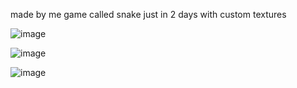 made by me game called snake just in 2 days with custom textures

![image](https://github.com/norbik2004/snake/assets/128638079/9bf8272d-6d48-460b-bdb8-36c6412eb5ee)

![image](https://github.com/norbik2004/snake/assets/128638079/c23faa84-0a73-4b94-857e-5960e6ebd267)

![image](https://github.com/norbik2004/snake/assets/128638079/167a9faf-4cf4-46d4-acd6-401de519ca6c)
